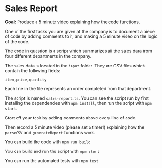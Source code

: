 # Sales Report

**Goal:** Produce a 5 minute video explaining how the code functions.

One of the first tasks you are given at the company is to document a piece of
code by adding comments to it, and making a 5 minute video on the logic of the
code.

The code in question is a script which summarizes all the sales data from four
different departments in the company.

The sales data is located in the `input` folder. They are CSV files which
contain the following fields:

```csv
item,price,quantity
```

Each line in the file represents an order completed from that department.

The script is named `sales-report.ts`. You can see the script run by first installing the dependencies with `npm install`, then run the script with `npm start`.

Start off your task by adding comments above every line of code.

Then record a 5 minute video (please set a timer!) explaining how the `parseCSV`
and `generateReport` functions work.

You can build the code with `npm run build`

You can build and run the script with `npm start`

You can run the automated tests with `npm test`
